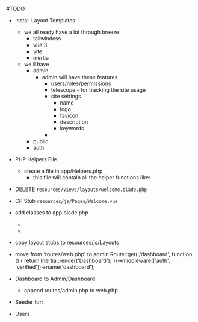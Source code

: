 #TODO

 
- Install Layout Templates
  - we all ready have a lot through breeze
    - tailwindcss
    - vue 3
    - vite
    - inertia
  - we'll have 
    - admin
      - admin will have these features
        - users/roles/permissions
        - telescope - for tracking the site usage
        - site settings
          - name
          - logo
          - favicon
          - description
          - keywords
        -   
    - public
    - auth
    
- PHP Helpers File
  - create a file in app/Helpers.php
    - this file will contain all the helper functions like:


- DELETE `resources/views/layouts/welcome.blade.php`
- CP Stub `resources/js/Pages/Welcome.vue`

- add classes to app.blade.php     
  - <html class="h-full bg-white"> 
  - <body class="h-full">

- copy layout stubs to resources/js/Layouts


- move from 'routes/web.php' to admin
        Route::get('/dashboard', function () {
            return Inertia::render('Dashboard');
        })->middleware(['auth', 'verified'])->name('dashboard');

- Dashboard to Admin/Dashboard
  - append routes/admin.php to web.php

- Seeder for:
 - Users




